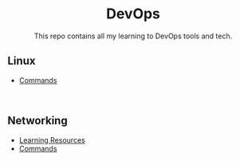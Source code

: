 <h1 align="center"> DevOps</h1>
<p align="center">This repo contains all my learning to DevOps tools and tech.</p>

## Linux

- [Commands](Linux/Linux.md)

<br>
  
## Networking
- [Learning Resources](Networking/README.md)
- [Commands](Networking/commands/README.md)

